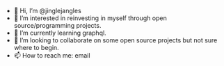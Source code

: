 - 👋 Hi, I’m @jinglejangles
- 👀 I’m interested in reinvesting in myself through open source/programming projects.
- 🌱 I’m currently learning graphql. 
- 💞️ I’m looking to collaborate on some open source projects but not sure where to begin.
- 📫 How to reach me: email 

<!---
jinglejangles/jinglejangles is a ✨ special ✨ repository because its `README.md` (this file) appears on your GitHub profile.
You can click the Preview link to take a look at your changes.
--->

